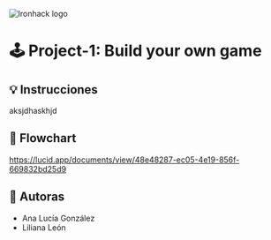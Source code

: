 ![Ironhack logo](https://i.imgur.com/1QgrNNw.png)

# :joystick: Project-1: Build your own game

## :bulb: Instrucciones

aksjdhaskhjd

## :construction: Flowchart
https://lucid.app/documents/view/48e48287-ec05-4e19-856f-669832bd25d9

## :memo: Autoras
- Ana Lucía González
- Liliana León
